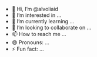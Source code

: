 - 👋 Hi, I’m @alvoliaid
- 👀 I’m interested in ...
- 🌱 I’m currently learning ...
- 💞️ I’m looking to collaborate on ...
- 📫 How to reach me ...
- 😄 Pronouns: ...
- ⚡ Fun fact: ...

<!---
alvoliaid/alvoliaid is a ✨ special ✨ repository because its `README.md` (this file) appears on your GitHub profile.
You can click the Preview link to take a look at your changes.
--->
